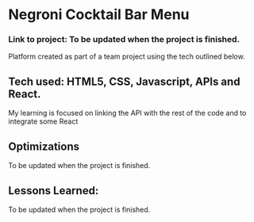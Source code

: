 <h1>Negroni Cocktail Bar Menu</h1>

<h3>Link to project: To be updated when the project is finished.</h3>

Platform created as part of a team project using the tech outlined below. 

<h2>Tech used: HTML5, CSS, Javascript, APIs and React.</h2>

My learning is focused on linking the API with the rest of the code and to integrate some React

<h2>Optimizations</h2>

To be updated when the project is finished.

<h2>Lessons Learned:</h2>

To be updated when the project is finished.

